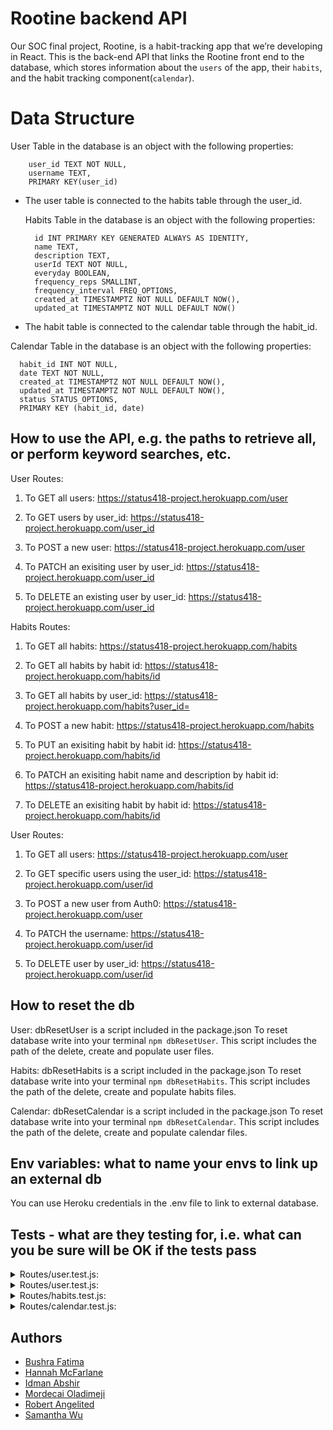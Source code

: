 # Rootine backend API

Our SOC final project, Rootine, is a habit-tracking app that we’re developing in React. This is the back-end API that links the Rootine front end to the database, which stores information about the `users` of the app, their `habits`, and the habit tracking component(`calendar`).

# Data Structure

User Table in the database is an object with the following properties:

        user_id TEXT NOT NULL,
        username TEXT,
        PRIMARY KEY(user_id)

- The user table is connected to the habits table through the user_id.

  Habits Table in the database is an object with the following properties:

        id INT PRIMARY KEY GENERATED ALWAYS AS IDENTITY,
        name TEXT,
        description TEXT,
        userId TEXT NOT NULL,
        everyday BOOLEAN,
        frequency_reps SMALLINT,
        frequency_interval FREQ_OPTIONS,
        created_at TIMESTAMPTZ NOT NULL DEFAULT NOW(),
        updated_at TIMESTAMPTZ NOT NULL DEFAULT NOW()

- The habit table is connected to the calendar table through the habit_id.

Calendar Table in the database is an object with the following properties:

      habit_id INT NOT NULL,
      date TEXT NOT NULL,
      created_at TIMESTAMPTZ NOT NULL DEFAULT NOW(),
      updated_at TIMESTAMPTZ NOT NULL DEFAULT NOW(),
      status STATUS_OPTIONS,
      PRIMARY KEY (habit_id, date)

## How to use the API, e.g. the paths to retrieve all, or perform keyword searches, etc.

User Routes:

1. To GET all users: https://status418-project.herokuapp.com/user

2. To GET users by user_id: https://status418-project.herokuapp.com/user_id

3. To POST a new user: https://status418-project.herokuapp.com/user

4. To PATCH an exisiting user by user_id: https://status418-project.herokuapp.com/user_id

5. To DELETE an existing user by user_id: https://status418-project.herokuapp.com/user_id

Habits Routes:

1. To GET all habits: https://status418-project.herokuapp.com/habits

2. To GET all habits by habit id: https://status418-project.herokuapp.com/habits/id

3. To GET all habits by user_id: https://status418-project.herokuapp.com/habits?user_id=

4. To POST a new habit: https://status418-project.herokuapp.com/habits

5. To PUT an exisiting habit by habit id: https://status418-project.herokuapp.com/habits/id

6. To PATCH an exisiting habit name and description by habit id: https://status418-project.herokuapp.com/habits/id

7. To DELETE an exisiting habit by habit id: https://status418-project.herokuapp.com/habits/id

User Routes:

1. To GET all users: https://status418-project.herokuapp.com/user

2. To GET specific users using the user_id: https://status418-project.herokuapp.com/user/id

3. To POST a new user from Auth0: https://status418-project.herokuapp.com/user

4. To PATCH the username: https://status418-project.herokuapp.com/user/id

5. To DELETE user by user_id: https://status418-project.herokuapp.com/user/id

## How to reset the db

User:
dbResetUser is a script included in the package.json
To reset database write into your terminal `npm dbResetUser`. This script includes the path of the delete, create and populate user files.

Habits:
dbResetHabits is a script included in the package.json
To reset database write into your terminal `npm dbResetHabits`. This script includes the path of the delete, create and populate habits files.

Calendar:
dbResetCalendar is a script included in the package.json
To reset database write into your terminal `npm dbResetCalendar`. This script includes the path of the delete, create and populate calendar files.

## Env variables: what to name your envs to link up an external db

You can use Heroku credentials in the .env file to link to external database.

## Tests - what are they testing for, i.e. what can you be sure will be OK if the tests pass

<details>
<summary>Routes/user.test.js:</summary>

1. To test if the get request, to recieve all the users in the database, is successful. The test will check to see if the response.body includes the correct properties and primitive data type in the user object. The test will also check to see if the request body format is JSON. A successful get request test will return a 200 status code.

2. To test if the get request will send back a specific user object using the user_id. The test will check to see if the response.body includes the correct properties and primitive data type in the user object. The test will also check to see if the request body format is JSON. A successful get request test will return a 200 status code.

3. To test if the post request will create a new user from Auth0. The test will check to see if the response.body includes the correct properties and primitive data type in the user object. The test will also check to see if the request body format is JSON. A successful get request test will return a 202 status code or 500 status code if unsuccessful.

4. To test if the patch request will update the username of a specific user using its user_id. The test will also check to see if the request body format is JSON.A successful get request test will return a 202 status code or 500 status code if unsuccessful.

5. To test if the delete request will delete a specific user using its id. A successful delete request test will return a 200 status code or 500 status code if unsuccessful.
</details>

<details>
<summary>Routes/user.test.js:</summary>
 
1. To test if the get request retrieves all users successful. The test will check to see if the response.body includes the correct properties and primitive data type in the user object. The test will also check to see if the request body format is JSON. A successful get request test will return a 200 status code.

2. To test if the get request will send back a specific user by the user_id. The test will check to see if the response.body includes the correct properties and primitive data type in the user object. The test will also check to see if the request body format is JSON. A successful get request test will return a 200 status code.

3. To test if the post request will create a new user from Auth0. The test will check to see if the response.body includes the correct properties and primitive data type in the user object. The test will also check to see if the request body format is JSON. A successful get request test will return a 202 status code.

4. To test if the patch request will update the username of a specific user by the user_id. The test will also check to see if the request body format is JSON. A successful patch request test will return a 202 status code.

5. To test if the delete request will delete a specific user by the user_id. A successful delete request test will return a 200 status code or 500 status code if unsuccessful.
</details>

<details>
<summary>Routes/habits.test.js:</summary>

1. To test if the get request retrieves all the habits successful. The test will check to see if the response.body includes the correct properties and primitive data type in the habit object. The test will also check to see if the request body format is JSON. A successful get request test will return a 200 status code.

2. To test if the get request will send back a specific habit using the habit id. The test will check to see if the response.body includes the correct properties and primitive data type in the habits object. The test will also check to see if the request body format is JSON. A successful get request test will return a 200 status code.

3. To test if the get request will send back a specific habit by the user id. The test will check to see if the response.body includes the correct properties and primitive data type in the habits object. The test will also check to see if the request body format is JSON. A successful get request test will return a 200 status code.

4. To test if the post request will create a new habit. The test will check to see if the response.body includes the correct properties and primitive data type in the habit object. The test will also check to see if the request body format is JSON. A successful post request test will return a 201 status code.

5. To test if the put request will make a full update on an exisiting habit by the habit id.The test will check to see if the response.body includes the correct properties and primitive data type in the habit object. The test will also check to see if the request body format is JSON. A successful get request test will return a 200 status code.

6. To test if the patch request will update an exisiting habit name by the habit id. The test will also check to see if the request body format is JSON. A successful patch request test will return a 202 status code.

7. To test if the patch request will update an exisiting habit description by the habit id. The test will also check to see if the request body format is JSON. A successful patch request test will return a 202 status code.

8. To test if the delete request will delete a specific habit by habit id. A successful delete request test will return a 200 status code.
</details>

<details>
<summary>Routes/calendar.test.js:</summary>

1. To test if the get request retrieves all habit items by habit id successfully. The test will also check to see if the request body format is JSON. It will also check to see if the response.body includes the correct properties and primitive data type in the calendar object. A successful get request test will return a 200 status code.

2. To test if the get request retrieves all habit items by habit id and date. The test will check to see if the response.body includes the correct properties and primitive data type in the calendar object. The test will also check to see if the request body format is JSON. A successful get request test will return a 200 status code.

3. To test if the post request will add a new calendar entry. The test will check to see if the response.body includes the correct properties and primitive data type in the calendar object. The test will also check to see if the request body format is JSON. A successful post request test will return a 201 status code.

4. To test if the patch request updates the status from incomplete to either complete, miss or fail by id an date query. The test will check to see if the response.body includes the correct properties and primitive data type in the calendar object. The test will also check to see if the request body format is JSON. A successful patch request test will return a 202 status code.

5. To test if the delete request deletes all calendar enteries for a habit by habit id.The test will check to see if the response.body includes the correct properties and primitive data type in the calendar object. The test will also check to see if the request body format is JSON. A successful delete request test will return a 200 status code.
</details>

## Authors

- [Bushra Fatima](https://github.com/BushraFatimaBF)
- [Hannah McFarlane](https://github.com/hcmcfarlane)
- [Idman Abshir](https://github.com/idman01)
- [Mordecai Oladimeji](https://github.com/MordecaiO)
- [Robert Angelited](https://github.com/m4tchka)
- [Samantha Wu](https://github.com/syywu)
